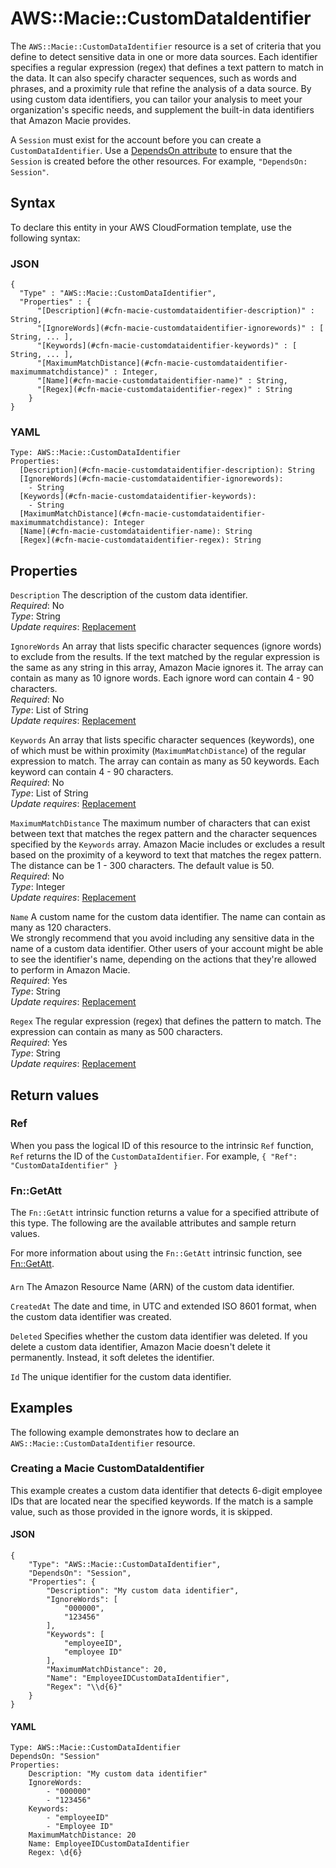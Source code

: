 # AWS::Macie::CustomDataIdentifier<a name="aws-resource-macie-customdataidentifier"></a>

The `AWS::Macie::CustomDataIdentifier` resource is a set of criteria that you define to detect sensitive data in one or more data sources\. Each identifier specifies a regular expression \(regex\) that defines a text pattern to match in the data\. It can also specify character sequences, such as words and phrases, and a proximity rule that refine the analysis of a data source\. By using custom data identifiers, you can tailor your analysis to meet your organization's specific needs, and supplement the built\-in data identifiers that Amazon Macie provides\.

A `Session` must exist for the account before you can create a `CustomDataIdentifier`\. Use a [DependsOn attribute](https://docs.aws.amazon.com/AWSCloudFormation/latest/UserGuide/aws-attribute-dependson.html) to ensure that the `Session` is created before the other resources\. For example, `"DependsOn: Session"`\.

## Syntax<a name="aws-resource-macie-customdataidentifier-syntax"></a>

To declare this entity in your AWS CloudFormation template, use the following syntax:

### JSON<a name="aws-resource-macie-customdataidentifier-syntax.json"></a>

```
{
  "Type" : "AWS::Macie::CustomDataIdentifier",
  "Properties" : {
      "[Description](#cfn-macie-customdataidentifier-description)" : String,
      "[IgnoreWords](#cfn-macie-customdataidentifier-ignorewords)" : [ String, ... ],
      "[Keywords](#cfn-macie-customdataidentifier-keywords)" : [ String, ... ],
      "[MaximumMatchDistance](#cfn-macie-customdataidentifier-maximummatchdistance)" : Integer,
      "[Name](#cfn-macie-customdataidentifier-name)" : String,
      "[Regex](#cfn-macie-customdataidentifier-regex)" : String
    }
}
```

### YAML<a name="aws-resource-macie-customdataidentifier-syntax.yaml"></a>

```
Type: AWS::Macie::CustomDataIdentifier
Properties: 
  [Description](#cfn-macie-customdataidentifier-description): String
  [IgnoreWords](#cfn-macie-customdataidentifier-ignorewords): 
    - String
  [Keywords](#cfn-macie-customdataidentifier-keywords): 
    - String
  [MaximumMatchDistance](#cfn-macie-customdataidentifier-maximummatchdistance): Integer
  [Name](#cfn-macie-customdataidentifier-name): String
  [Regex](#cfn-macie-customdataidentifier-regex): String
```

## Properties<a name="aws-resource-macie-customdataidentifier-properties"></a>

`Description`  <a name="cfn-macie-customdataidentifier-description"></a>
The description of the custom data identifier\.  
*Required*: No  
*Type*: String  
*Update requires*: [Replacement](https://docs.aws.amazon.com/AWSCloudFormation/latest/UserGuide/using-cfn-updating-stacks-update-behaviors.html#update-replacement)

`IgnoreWords`  <a name="cfn-macie-customdataidentifier-ignorewords"></a>
An array that lists specific character sequences \(ignore words\) to exclude from the results\. If the text matched by the regular expression is the same as any string in this array, Amazon Macie ignores it\. The array can contain as many as 10 ignore words\. Each ignore word can contain 4 \- 90 characters\.  
*Required*: No  
*Type*: List of String  
*Update requires*: [Replacement](https://docs.aws.amazon.com/AWSCloudFormation/latest/UserGuide/using-cfn-updating-stacks-update-behaviors.html#update-replacement)

`Keywords`  <a name="cfn-macie-customdataidentifier-keywords"></a>
An array that lists specific character sequences \(keywords\), one of which must be within proximity \(`MaximumMatchDistance`\) of the regular expression to match\. The array can contain as many as 50 keywords\. Each keyword can contain 4 \- 90 characters\.   
*Required*: No  
*Type*: List of String  
*Update requires*: [Replacement](https://docs.aws.amazon.com/AWSCloudFormation/latest/UserGuide/using-cfn-updating-stacks-update-behaviors.html#update-replacement)

`MaximumMatchDistance`  <a name="cfn-macie-customdataidentifier-maximummatchdistance"></a>
The maximum number of characters that can exist between text that matches the regex pattern and the character sequences specified by the `Keywords` array\. Amazon Macie includes or excludes a result based on the proximity of a keyword to text that matches the regex pattern\. The distance can be 1 \- 300 characters\. The default value is 50\.  
*Required*: No  
*Type*: Integer  
*Update requires*: [Replacement](https://docs.aws.amazon.com/AWSCloudFormation/latest/UserGuide/using-cfn-updating-stacks-update-behaviors.html#update-replacement)

`Name`  <a name="cfn-macie-customdataidentifier-name"></a>
A custom name for the custom data identifier\. The name can contain as many as 120 characters\.  
We strongly recommend that you avoid including any sensitive data in the name of a custom data identifier\. Other users of your account might be able to see the identifier's name, depending on the actions that they're allowed to perform in Amazon Macie\.  
*Required*: Yes  
*Type*: String  
*Update requires*: [Replacement](https://docs.aws.amazon.com/AWSCloudFormation/latest/UserGuide/using-cfn-updating-stacks-update-behaviors.html#update-replacement)

`Regex`  <a name="cfn-macie-customdataidentifier-regex"></a>
The regular expression \(regex\) that defines the pattern to match\. The expression can contain as many as 500 characters\.  
*Required*: Yes  
*Type*: String  
*Update requires*: [Replacement](https://docs.aws.amazon.com/AWSCloudFormation/latest/UserGuide/using-cfn-updating-stacks-update-behaviors.html#update-replacement)

## Return values<a name="aws-resource-macie-customdataidentifier-return-values"></a>

### Ref<a name="aws-resource-macie-customdataidentifier-return-values-ref"></a>

When you pass the logical ID of this resource to the intrinsic `Ref` function, `Ref` returns the ID of the `CustomDataIdentifier`\. For example, `{ "Ref": "CustomDataIdentifier" }`

### Fn::GetAtt<a name="aws-resource-macie-customdataidentifier-return-values-fn--getatt"></a>

The `Fn::GetAtt` intrinsic function returns a value for a specified attribute of this type\. The following are the available attributes and sample return values\.

For more information about using the `Fn::GetAtt` intrinsic function, see [Fn::GetAtt](https://docs.aws.amazon.com/AWSCloudFormation/latest/UserGuide/intrinsic-function-reference-getatt.html)\.

#### <a name="aws-resource-macie-customdataidentifier-return-values-fn--getatt-fn--getatt"></a>

`Arn`  <a name="Arn-fn::getatt"></a>
The Amazon Resource Name \(ARN\) of the custom data identifier\.

`CreatedAt`  <a name="CreatedAt-fn::getatt"></a>
The date and time, in UTC and extended ISO 8601 format, when the custom data identifier was created\.

`Deleted`  <a name="Deleted-fn::getatt"></a>
Specifies whether the custom data identifier was deleted\. If you delete a custom data identifier, Amazon Macie doesn't delete it permanently\. Instead, it soft deletes the identifier\.

`Id`  <a name="Id-fn::getatt"></a>
The unique identifier for the custom data identifier\.

## Examples<a name="aws-resource-macie-customdataidentifier--examples"></a>

The following example demonstrates how to declare an `AWS::Macie::CustomDataIdentifier` resource\.

### Creating a Macie CustomDataIdentifier<a name="aws-resource-macie-customdataidentifier--examples--Creating_a_Macie_CustomDataIdentifier"></a>

This example creates a custom data identifier that detects 6\-digit employee IDs that are located near the specified keywords\. If the match is a sample value, such as those provided in the ignore words, it is skipped\.

#### JSON<a name="aws-resource-macie-customdataidentifier--examples--Creating_a_Macie_CustomDataIdentifier--json"></a>

```
{
    "Type": "AWS::Macie::CustomDataIdentifier",
    "DependsOn": "Session",
    "Properties": {
        "Description": "My custom data identifier",
        "IgnoreWords": [
            "000000",
            "123456"
        ],
        "Keywords": [
            "employeeID",
            "employee ID"
        ],
        "MaximumMatchDistance": 20,
        "Name": "EmployeeIDCustomDataIdentifier",
        "Regex": "\\d{6}"
    }
}
```

#### YAML<a name="aws-resource-macie-customdataidentifier--examples--Creating_a_Macie_CustomDataIdentifier--yaml"></a>

```
Type: AWS::Macie::CustomDataIdentifier
DependsOn: "Session"
Properties:
    Description: "My custom data identifier"
    IgnoreWords: 
        - "000000" 
        - "123456"
    Keywords: 
        - "employeeID" 
        - "Employee ID"
    MaximumMatchDistance: 20
    Name: EmployeeIDCustomDataIdentifier
    Regex: \d{6}
```